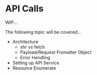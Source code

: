 # API Calls

WIP...

The following topic will be covered...

- Architecture
  - xhr vs fetch
  - Payload/Request Fromatter Object
  - Error Handling
- Setting up API Service
- Resource Enumerate
